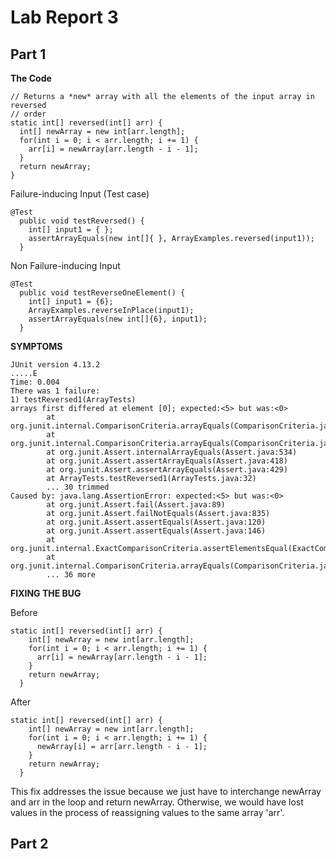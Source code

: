 # Lab Report 3

## Part 1 

**The Code**

    
  ````
  // Returns a *new* array with all the elements of the input array in reversed
  // order
  static int[] reversed(int[] arr) {
    int[] newArray = new int[arr.length];
    for(int i = 0; i < arr.length; i += 1) {
      arr[i] = newArray[arr.length - i - 1];
    }
    return newArray;
  }

  ````

Failure-inducing Input (Test case)

````
@Test
  public void testReversed() {
    int[] input1 = { };
    assertArrayEquals(new int[]{ }, ArrayExamples.reversed(input1));
  }
````

Non Failure-inducing Input

````
@Test
  public void testReverseOneElement() {
    int[] input1 = {6};
    ArrayExamples.reverseInPlace(input1);
    assertArrayEquals(new int[]{6}, input1);
  }
````

**SYMPTOMS**

````
JUnit version 4.13.2
.....E
Time: 0.004
There was 1 failure:
1) testReversed1(ArrayTests)
arrays first differed at element [0]; expected:<5> but was:<0>
        at org.junit.internal.ComparisonCriteria.arrayEquals(ComparisonCriteria.java:78)
        at org.junit.internal.ComparisonCriteria.arrayEquals(ComparisonCriteria.java:28)
        at org.junit.Assert.internalArrayEquals(Assert.java:534)
        at org.junit.Assert.assertArrayEquals(Assert.java:418)
        at org.junit.Assert.assertArrayEquals(Assert.java:429)
        at ArrayTests.testReversed1(ArrayTests.java:32)
        ... 30 trimmed
Caused by: java.lang.AssertionError: expected:<5> but was:<0>
        at org.junit.Assert.fail(Assert.java:89)
        at org.junit.Assert.failNotEquals(Assert.java:835)
        at org.junit.Assert.assertEquals(Assert.java:120)
        at org.junit.Assert.assertEquals(Assert.java:146)
        at org.junit.internal.ExactComparisonCriteria.assertElementsEqual(ExactComparisonCriteria.java:8)
        at org.junit.internal.ComparisonCriteria.arrayEquals(ComparisonCriteria.java:76)
        ... 36 more
````
**FIXING THE BUG**

Before 

````
static int[] reversed(int[] arr) {
    int[] newArray = new int[arr.length];
    for(int i = 0; i < arr.length; i += 1) {
      arr[i] = newArray[arr.length - i - 1];
    }
    return newArray;
  }
````

After 

````
static int[] reversed(int[] arr) {
    int[] newArray = new int[arr.length];
    for(int i = 0; i < arr.length; i += 1) {
      newArray[i] = arr[arr.length - i - 1];
    }
    return newArray;
  }
````

This fix addresses the issue because we just have to interchange newArray and arr in the loop and return newArray. Otherwise, we would have lost values in the process of reassigning values to the same array 'arr'.

## Part 2

